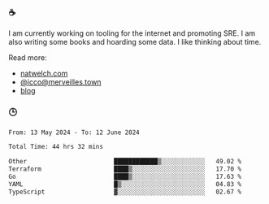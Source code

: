 ### ☕

I am currently working on tooling for the internet and promoting SRE. I am also writing some books and hoarding some data. I like thinking about time. 

Read more:

 - [natwelch.com](https://natwelch.com)
 - [@icco@merveilles.town](https://merveilles.town/@icco)
 - [blog](https://writing.natwelch.com)

### 🕒

<!--START_SECTION:waka-->

```txt
From: 13 May 2024 - To: 12 June 2024

Total Time: 44 hrs 32 mins

Other                        ████████████▒░░░░░░░░░░░░   49.02 %
Terraform                    ████▒░░░░░░░░░░░░░░░░░░░░   17.70 %
Go                           ████▒░░░░░░░░░░░░░░░░░░░░   17.63 %
YAML                         █▒░░░░░░░░░░░░░░░░░░░░░░░   04.83 %
TypeScript                   ▓░░░░░░░░░░░░░░░░░░░░░░░░   02.67 %
```

<!--END_SECTION:waka-->
